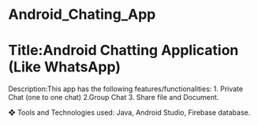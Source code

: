 # Android_Chating_App

# Title:Android Chatting Application (Like WhatsApp)

Description:This app has the following features/functionalities: 1. Private Chat (one to one
chat) 2.Group Chat 3. Share file and Document.

❖ Tools and Technologies used: Java, Android Studio, Firebase database.

